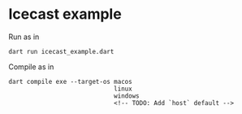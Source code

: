 # Icecast example

Run as in

```
dart run icecast_example.dart
```

Compile as in

```
dart compile exe --target-os macos
                             linux
                             windows
                             <!-- TODO: Add `host` default -->
```
